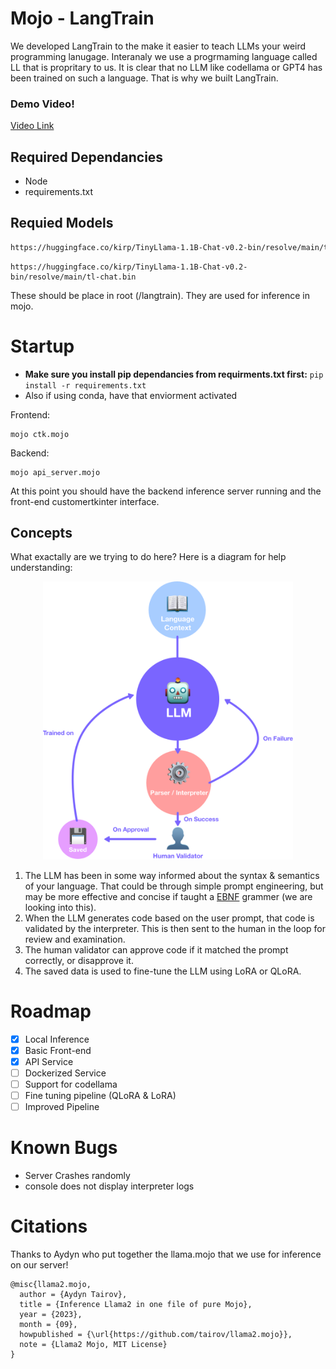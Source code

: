 # Mojo - LangTrain
We developed LangTrain to the make it easier to teach LLMs your weird programming lanugage.  Interanaly we use a progrmaming language called LL that is propritary to us.  It is clear that no LLM like codellama or GPT4 has been trained on such a language.  That is why we built LangTrain.

### Demo Video!
[Video Link](https://drive.google.com/file/d/1UYkaULrP39rRovVX9U33FECiFlegCedY/view?usp=sharing)

## Required Dependancies
- Node
- requirements.txt

## Requied Models
```bash 
https://huggingface.co/kirp/TinyLlama-1.1B-Chat-v0.2-bin/resolve/main/tok_tl-chat.bin
```
```
https://huggingface.co/kirp/TinyLlama-1.1B-Chat-v0.2-bin/resolve/main/tl-chat.bin
```
These should be place in root (/langtrain).  They are used for inference in mojo.



# Startup
- **Make sure you install pip dependancies from requirments.txt first:** `pip install -r requirements.txt`
- Also if using conda, have that enviorment activated

Frontend:
```
mojo ctk.mojo
```

Backend:
```
mojo api_server.mojo
```

At this point you should have the backend inference server running and the front-end customertkinter interface.

## Concepts
What exactally are we trying to do here?  Here is a diagram for help understanding:
<p align="center">
    <img src="langtrain.png" alt="langtrain diagram" width="400">
</p>

1. The LLM has been in some way informed about the syntax & semantics of your language.  That could be through simple prompt engineering, but may be more effective and concise if taught a [EBNF](https://en.wikipedia.org/wiki/Extended_Backus%E2%80%93Naur_form) grammer (we are looking into this).
2. When the LLM generates code based on the user prompt, that code is validated by the interpreter.  This is then sent to the human in the loop for review and examination.
3. The human validator can approve code if it matched the prompt correctly, or disapprove it.
4. The saved data is used to fine-tune the LLM using LoRA or QLoRA.

# Roadmap
- [x] Local Inference
- [x] Basic Front-end
- [x] API Service
- [ ] Dockerized Service
- [ ] Support for codellama
- [ ] Fine tuning pipeline (QLoRA & LoRA)
- [ ] Improved Pipeline

# Known Bugs
- Server Crashes randomly
- console does not display interpreter logs

# Citations

Thanks to Aydyn who put together the llama.mojo that we use for inference on our server!
```
@misc{llama2.mojo,
  author = {Aydyn Tairov}, 
  title = {Inference Llama2 in one file of pure Mojo},
  year = {2023},
  month = {09},
  howpublished = {\url{https://github.com/tairov/llama2.mojo}},
  note = {Llama2 Mojo, MIT License}
}
```
